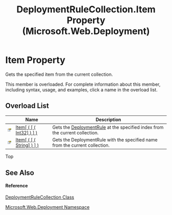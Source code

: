 ﻿---
title: DeploymentRuleCollection.Item Property  (Microsoft.Web.Deployment)
TOCTitle: Item Property
ms:assetid: Overload:Microsoft.Web.Deployment.DeploymentRuleCollection.Item
ms:mtpsurl: https://msdn.microsoft.com/en-us/library/microsoft.web.deployment.deploymentrulecollection.item(v=VS.90)
ms:contentKeyID: 20208759
ms.date: 05/02/2012
mtps_version: v=VS.90
f1_keywords:
- Microsoft.Web.Deployment.DeploymentRuleCollection.Item
dev_langs:
- CSharp
- JScript
- VB
---

# Item Property

Gets the specified item from the current collection.

This member is overloaded. For complete information about this member, including syntax, usage, and examples, click a name in the overload list.

## Overload List

<table>
<thead>
<tr class="header">
<th> </th>
<th>Name</th>
<th>Description</th>
</tr>
</thead>
<tbody>
<tr class="odd">
<td><img src="images/Dd565996.pubproperty(en-us,VS.90).gif" title="Public property" alt="Public property" /></td>
<td><a href="deploymentrulecollection-item-property-int32-microsoft-web-deployment.md">Item[ ( [ ( Int32] ) ] )</a></td>
<td>Gets the <a href="deploymentrule-class-microsoft-web-deployment.md">DeploymentRule</a> at the specified index from the current collection.</td>
</tr>
<tr class="even">
<td><img src="images/Dd565996.pubproperty(en-us,VS.90).gif" title="Public property" alt="Public property" /></td>
<td><a href="deploymentrulecollection-item-property-string-microsoft-web-deployment.md">Item[ ( [ ( String] ) ] )</a></td>
<td>Gets the DeploymentRule with the specified name from the current collection.</td>
</tr>
</tbody>
</table>


Top

## See Also

#### Reference

[DeploymentRuleCollection Class](deploymentrulecollection-class-microsoft-web-deployment.md)

[Microsoft.Web.Deployment Namespace](microsoft-web-deployment-namespace.md)

